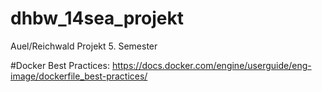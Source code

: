 # dhbw_14sea_projekt
Auel/Reichwald Projekt 5. Semester

#Docker
Best Practices:
https://docs.docker.com/engine/userguide/eng-image/dockerfile_best-practices/
